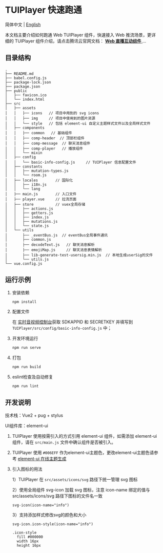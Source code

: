 # TUIPlayer 快速跑通

简体中文 | [English](./README.en.md)

本文档主要介绍如何跑通 Web TUIPlayer 组件，快速接入 Web 推流场景，更详细的 TUIPlayer 组件介绍，请点击腾讯云官网文档： [**Web 直播互动组件** ](https://cloud.tencent.com/document/product/647/63830)...

## 目录结构

```
.
├── README.md
├── babel.config.js
├── package-lock.json
├── package.json
├── public
│   ├── favicon.ico
│   └── index.html
├── src
│   ├── assets
│   │   ├── icons   // 项目中用到的 svg icons
│   │   ├── img     // 项目中使用到的图片资源
│   │   └── style   // 包括 element-ui 自定义主题样式文件以及全局样式文件
│   ├── components
│   │   ├── common   // 基础组件
│   │   ├── comp-header  // 顶部栏组件
│   │   ├── comp-message  // 聊天消息组件
│   │   ├── comp-player   // 播放组件
│   │   └── mixin
│   ├── config
│   │   └── basic-info-config.js     // TUIPlayer 信息配置文件
│   ├── constants
│   │   ├── mutation-types.js
│   │   └── room.js
│   ├── locales        // 国际化
│   │   ├── i18n.js
│   │   └── lang
│   ├── main.js        // 入口文件
│   ├── player.vue     // 拉流页面
│   ├── store          // vuex全局存储
│   │   ├── actions.js
│   │   ├── getters.js
│   │   ├── index.js
│   │   ├── mutations.js
│   │   └── state.js
│   └── utils
│       ├── _eventBus.js  // eventBus全局事件通讯
│       ├── common.js
│       ├── decodeText.js   // 聊天消息解析
│       ├── emojiMap.js     // 聊天消息表情解析
│       ├── lib-generate-test-usersig.min.js  // 本地生成userSig的文件
│       └── utils.js
└── vue.config.js
```

## 运行示例

1. 安装依赖

   ```bash
   npm install
   ```

2. 配置文件

   在 [实时音视频控制台](https://console.cloud.tencent.com/trtc)获取 SDKAPPID 和 SECRETKEY 并填写到 `TUIPlayer/src/config/basic-info-config.js` 中；

3. 开发环境运行

   ```bash
   npm run serve
   ```

4. 打包

   ```bash
   npm run build
   ```

5. eslint检查及自动修复

   ```bash
   npm run lint
   ```

## 开发说明

技术栈：Vue2 + pug + stylus

UI组件库：element-ui

1. TUIPlayer 使用按需引入的方式引用 element-ui 组件，如需添加 element-ui 组件，请在 `src/main.js` 文件中确认组件是否被引入。

2. TUIPlayer 使用 `#006EFF` 作为element-ui主题色，更改element-ui主题色请参考 [element-ui 在线主题生成]([https://element.eleme.cn/#/zh-CN/component/custom-theme)

3. 引入图标的用法 

   1）TUIPlayer 在 `src/assets/icons/svg` 路径下统一管理 svg 图标

   2）使用全局组件 svg-icon 加载 svg 图标，注意 icon-name 绑定的值与 src/assets/icons/svg 路径下图标的文件名一致

   ```pug
   svg-icon(icon-name="info")
   ```

   3）支持添加样式修改svg的颜色和大小

   ```pug
   svg-icon.icon-style(icon-name="info")
   ```

   ```stylus
   .icon-style
     fill #000000
     width 16px
     height 16px
   ```
